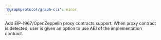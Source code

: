 ```yaml
---
'@graphprotocol/graph-cli': minor
---
```


Add EIP-1967/OpenZeppelin proxy contracts support. When proxy contract is detected, user is given an option to use ABI of the implementation contract.
